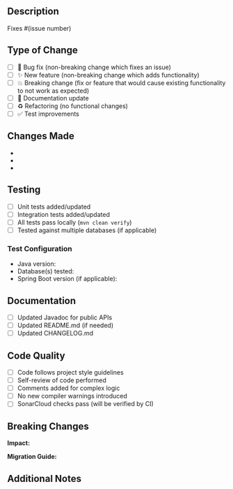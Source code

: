 ## Description

<!-- Provide a brief description of the changes in this PR -->

Fixes #(issue number)

## Type of Change

<!-- Mark the relevant option with an "x" -->

- [ ] 🐛 Bug fix (non-breaking change which fixes an issue)
- [ ] ✨ New feature (non-breaking change which adds functionality)
- [ ] 💥 Breaking change (fix or feature that would cause existing functionality to not work as expected)
- [ ] 📝 Documentation update
- [ ] ♻️ Refactoring (no functional changes)
- [ ] ✅ Test improvements

## Changes Made

<!-- List the specific changes made in this PR -->

-
-
-

## Testing

<!-- Describe the tests you ran and how to reproduce them -->

- [ ] Unit tests added/updated
- [ ] Integration tests added/updated
- [ ] All tests pass locally (`mvn clean verify`)
- [ ] Tested against multiple databases (if applicable)

### Test Configuration

<!-- Describe your test configuration if relevant -->

- Java version:
- Database(s) tested:
- Spring Boot version (if applicable):

## Documentation

- [ ] Updated Javadoc for public APIs
- [ ] Updated README.md (if needed)
- [ ] Updated CHANGELOG.md

## Code Quality

- [ ] Code follows project style guidelines
- [ ] Self-review of code performed
- [ ] Comments added for complex logic
- [ ] No new compiler warnings introduced
- [ ] SonarCloud checks pass (will be verified by CI)

## Breaking Changes

<!-- If this is a breaking change, describe the impact and migration path -->

**Impact:**
<!-- Describe what breaks and why -->

**Migration Guide:**
<!-- Provide guidance for users to migrate to the new version -->

## Additional Notes

<!-- Any additional information, context, or screenshots -->

